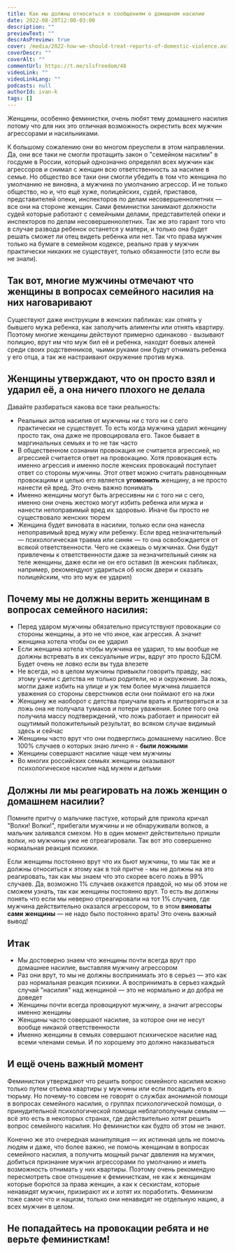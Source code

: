 ```yaml
---
title: Как мы должны относиться к сообщениям о домашнем насилии
date: 2022-08-20T12:00-03:00
description: ""
previewText: ""
descrAsPreview: true
cover: /media/2022-how-we-should-treat-reports-of-domestic-violence.avif
coverDescr: ""
coverAlt: ""
commentUrl: https://t.me/slsfreedom/48
videoLink: ""
videoLinkLang: ""
podcasts: null
authorId: ivan-k
tags: []
---
```

Женщины, особенно феминистки, очень любят тему домашнего насилия потому что для них это отличная возможность окрестить всех мужчин агрессорами и насильниками.

К большому сожалению они во многом преуспели в этом направлении. Да, они все таки не смогли протащить закон о "семейном насилии" в госдуме в России, который однозначно определял всех мужчин как агрессоров и снимал с женщин всю ответственность за насилие в семье. Но общество все таки они смогли убедить в том что женщина по умолчанию не виновна, а мужчина по умолчанию агрессор. И не только общество, но и, что ещё хуже, полицейских, судей, приставов, представителей опеки, инспекторов по делам несовершеннолетних — все они на стороне женщин. Сами феминистки занимают должности судей которые работают с семейными делами, представителей опеки и инспекторов по делам несовершеннолетних. Так же это гарант того что в случае развода ребенок останется у матери, и только она будет решать сможет ли отец видеть ребенка или нет. Так что права мужчин только на бумаге в семейном кодексе, реально прав у мужчин практически никаких не существует, только обязанности (это если вы не знали).

## Так вот, многие мужчины отмечают что женщины в вопросах семейного насилия на них наговаривают

Существуют даже инструкции в женских пабликах: как отнять у бывшего мужа ребенка, как заполучить алименты или отнять квартиру. Поэтому многие женщины действуют примерно одинаково - вызывают полицию, врут им что муж бил её и ребенка, находят боевых аленей среди своих родственников, чьими руками они будут отнимать ребенка у его отца, а так же настраивают окружение против мужа.

## Женщины утверждают, что он просто взял и ударил её, а она ничего плохого не делала

Давайте разбираться какова все таки реальность:

- Реальных актов насилия от мужчины ни с того ни с сего практически не существует. То есть когда мужчина ударил женщину просто так, она даже не провоцировала его. Такое бывает в маргинальных семьях и то не так часто
- В общественном сознании провокация не считается агрессией, но агрессией считается ответ на провокацию. Хотя провокация есть именно агрессия и именно после женских провокаций поступает ответ со стороны мужчины. Этот ответ можно считать равноценным провокациям и целью его является **угомонить** женщину, а не просто нанести ей вред. Это очень важно понимать
- Именно женщины могут быть агрессивны ни с того ни с сего, именно они очень жестоко могут избить ребенка или мужа и нанести непоправимый вред их здоровью. Иначе бы просто не существовало женских тюрем
- Женщина будет виновата в насилии, только если она нанесла непоправимый вред мужу или ребенку. Если вред незначительный — психологическая травма или синяк — то она освобождается от всякой ответственности. Чего не скажешь о мужчинах. Они будут привлечены к ответственности даже за незначительный синяк на теле женщины, даже если не он его оставил (в женских пабликах, например, рекомендуют удариться об косяк двери и сказать полицейским, что это муж ее ударил)

## Почему мы не должны верить женщинам в вопросах семейного насилия:

- Перед ударом мужчины обязательно присутствуют провокации со стороны женщины, а это не что иное, как агрессия. А значит женщина хотела чтобы он ее ударил
- Если женщина хотела чтобы мужчина ее ударил, то мы вообще не должны встревать в их сексуальные игры, вдруг это просто БДСМ. Будет очень не ловко если вы туда влезете
- Не всегда, но в целом мужчины привыкли говорить правду, нас этому учили с детства не только родители, но и окружение. За ложь, могли даже избить на улице и уж тем более мужчина лишается уважения со стороны сверстников если они поймают его на лжи
- Женщину же наоборот с детства приучали врать и притворяться и за ложь она не получала тумаков и потери уважения. Более того она получила массу подтверждений, что ложь работает и приносит ей ощутимый положительный результат, во всяком случае видимый здесь и сейчас
- Женщины часто врут что они подверглись домашнему насилию. Все 100% случаев о которых знаю лично я - **были ложными**
- Женщины совершают насилие чаще чем мужчины
- Во многих российских семьях женщины оказывают психологическое насилие над мужем и детьми

## Должны ли мы реагировать на ложь женщин о домашнем насилии?

Помните притчу о мальчике пастухе, который для прикола кричал "Волки! Волки!", прибегали мужчины и не обнаруживали волков, а мальчик заливался смехом. Но в один момент действительно пришли волки, но мужчины уже не отреагировали. Так вот это совершенно нормальная реакция психики.

Если женщины постоянно врут что их бьют мужчины, то мы так же и должны относиться к этому как в той притче - мы не должны на это реагировать, так как мы знаем что это скорее всего ложь в 99% случаев. Да, возможно 1% случаев окажется правдой, но мы об этом не сможем узнать, так как женщины постоянно врут. То есть вы должны понять что если мы неверно отреагировали на тот 1% случаев, где мужчина действительно оказался агрессором, то в этом **виноваты сами женщины** — не надо было постоянно врать! Это очень важный вывод!

## Итак

- Мы достоверно знаем что женщины почти всегда врут про домашнее насилие, выставляя мужчину агрессором
- Раз они врут, то мы не должны воспринимать это в серьез — это как раз нормальная реакция психики. А воспринимать в серьез каждый случай "насилия" над женщиной — это не нормально и до добра не доведет
- Женщины почти всегда провоцируют мужчину, а значит агрессоры именно женщины
- Женщины часто совершают насилие, за которое они не несут вообще никакой ответственности
- Именно женщины в семьях совершают психическое насилие над всеми членами семьи. И по хорошему это должно наказываться

## И ещё очень важный момент

Феминистки утверждают что решить вопрос семейного насилия можно только путем отъема квартиры у мужчины или если посадить его в тюрьму. Но почему-то совсем не говорят о службах анонимной помощи в вопросах семейного насилия, о группах психологической помощи, о принудительной психологической помощи неблагополучным семьям — всё это есть в некоторых странах, где действительно хотят решить вопрос семейного насилия. Но феминистки как будто об этом не знают.

Конечно же это очередная манипуляция — их истинная цель не помочь людям и даже, что более важно, не помочь женщинам в вопросах семейного насилия, а получить мощный рычаг давления на мужчин, добиться признание мужчин агрессорами по умолчанию и иметь возможность отнимать у них квартиры. Поэтому очень рекомендую пересмотреть свое отношение к феминисткам, не как к женщинам которые борются за права женщин, а как к сескистам, которые ненавидят мужчин, призирают их и хотят их поработить. Феминизм тоже самое что и нацизм, только они ненавидят не отдельную нацию, а всех мужчин в целом.

## Не попадайтесь на провокации ребята и не верьте феминисткам!
